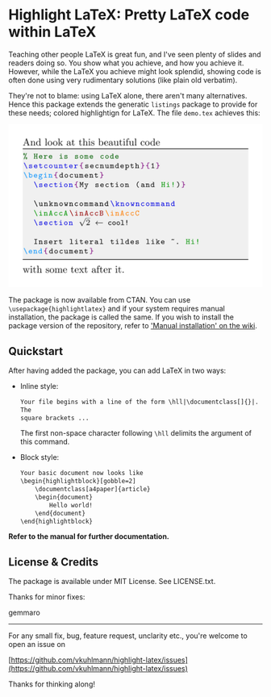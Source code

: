 <!-- ---
title: "Package manual of highlightlatex"
author: Vincent Kuhlmann
date: 17 March 2021
geometry: margin=2cm
output: pdf_document
--- -->

# Highlight LaTeX: Pretty LaTeX code within LaTeX

Teaching other people LaTeX is great fun, and I've seen plenty of slides and
readers doing so. You show what you achieve, and how you achieve it. However,
while the LaTeX you achieve might look splendid, showing code is often done
using very rudimentary solutions (like plain old verbatim).

They're not to blame: using LaTeX alone, there aren't many alternatives. Hence
this package extends the generatic `listings` package to provide for these
needs; colored highlightign for LaTeX. The file `demo.tex` achieves this:

<img src="assets/demoshowoff.png" width="600"
alt="highlight demo" title="Highlight demo">

<!-- ![An example of syntax highlighting using highlightlatex. This was generated
by `demo.tex`.](assets/demoshowoff.png "Syntax highlighting
example") -->

The package is now available from CTAN. You can use
`\usepackage{highlightlatex}` and if your system requires manual installation,
the package is called the same. If you wish to install the package version of
the repository, refer to ['Manual installation' on the
wiki](https://github.com/vkuhlmann/highlight-latex/wiki/Manual-installation).

## Quickstart

After having added the package, you can add LaTeX in two ways:

* Inline style:

      Your file begins with a line of the form \hll|\documentclass[]{}|. The
      square brackets ...

  The first non-space character following `\hll` delimits the argument of this
  command.

* Block style:

      Your basic document now looks like
      \begin{highlightblock}[gobble=2]
          \documentclass[a4paper]{article}
          \begin{document}
              Hello world!
          \end{document}
      \end{highlightblock}
      
 **Refer to the manual for further documentation.**

## License & Credits

The package is available under MIT License. See LICENSE.txt.

Thanks for minor fixes:

gemmaro

---

For any small fix, bug, feature request, unclarity etc., you're welcome to
open an issue on

[https://github.com/vkuhlmann/highlight-latex/issues](https://github.com/vkuhlmann/highlight-latex/issues)

Thanks for thinking along!
